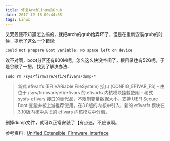 ```yaml
---
title: 修复Archlinux的Grub
date: 2017-12-18 09:44:55
tags: Linux
---
```


又双叒叕不知道怎么搞的，就把arch的grub给弄坏了，但是在重新安装grub的时候，提示了这么一个错误:

```
Could not prepare Boot variable: No space left on device
```

诶不对啊，boot分区还有800M呢，怎么这么快没空间了，根目录也有52G呢，于是谷歌了一把，找到了解决办法.

```
sudo rm /sys/firmware/efi/efivars/dump-*
```

>新式 efivarfs (EFI VARiable FileSystem) 接口 (CONFIG_EFIVAR_FS) - 由位于 /sys/firmware/efi/efivars 的 efivarfs 内核模块挂载使用 - 老式 sysfs-efivars 接口的替代品，不限制变量数据大小，支持 UEFI Secure Boot 变量并被上游推荐使用。在3.8版的内核中引入，新的 efivarfs 模块在3.10版内核中从旧的 efivars 内核模块中分离。

删掉dump文件，就可以正常安装了【有点迷，不应该啊。

参考资料 : [Unified_Extensible_Firmware_Interface](https://wiki.archlinux.org/index.php/Unified_Extensible_Firmware_Interface_(%E7%AE%80%E4%BD%93%E4%B8%AD%E6%96%87))

